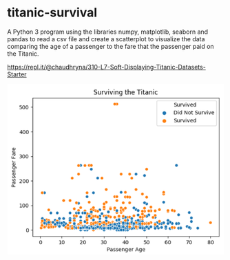 # titanic-survival

A Python 3 program using the libraries numpy, matplotlib, seaborn and pandas to read a csv file and create a scatterplot to visualize the data comparing the age of a passenger to the fare that the passenger paid on the Titanic.

https://repl.it/@chaudhryna/310-L7-Soft-Displaying-Titanic-Datasets-Starter

![Titanic Scatterplot](titanic-scatterplot.png)
